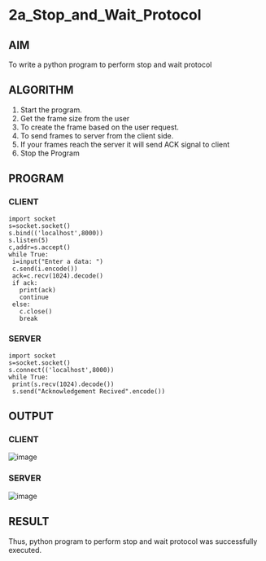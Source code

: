 # 2a_Stop_and_Wait_Protocol
## AIM 
To write a python program to perform stop and wait protocol
## ALGORITHM

1. Start the program.
2. Get the frame size from the user
3. To create the frame based on the user request.
4. To send frames to server from the client side.
5. If your frames reach the server it will send ACK signal to client
6. Stop the Program
## PROGRAM
### CLIENT
```
import socket
s=socket.socket()
s.bind(('localhost',8000))
s.listen(5)
c,addr=s.accept()
while True:
 i=input("Enter a data: ")
 c.send(i.encode())
 ack=c.recv(1024).decode()
 if ack:
   print(ack)
   continue
 else:
   c.close()
   break
```
### SERVER
```
import socket
s=socket.socket()
s.connect(('localhost',8000))
while True:
 print(s.recv(1024).decode())
 s.send("Acknowledgement Recived".encode())
```

## OUTPUT
### CLIENT
![image](https://github.com/Safeeq-Fazil/2a_Stop_and_Wait_Protocol/assets/118680361/94f931d2-c21a-4444-b829-1a6c87b27327)

### SERVER
![image](https://github.com/Safeeq-Fazil/2a_Stop_and_Wait_Protocol/assets/118680361/ca9148ef-31d6-4f3b-8a74-ba1ae681203f)

## RESULT
Thus, python program to perform stop and wait protocol was successfully executed.
